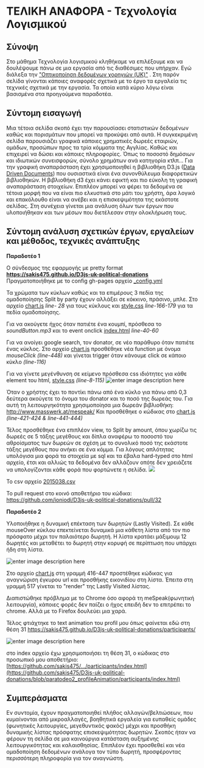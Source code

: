 # ΤΕΛΙΚΗ ΑΝΑΦΟΡΑ - Τεχνολογία Λογισμικού


## Σύνοψη

Στο μάθημα Τεχνολογία λογισμικού κληθήκαμε να επιλέξουμε και να δουλέψουμε πάνω σε μια εργασία από τις διαθέσιμες που υπήρχαν. Εγώ διάλεξα την  ["Οπτικοποίηση δεδομένων χορηγιών (UK)"](https://github.com/ioniodi/D3js-uk-political-donations) . Στη παρόν σελίδα γίνονται κάποιες αναφορές σχετικά με το έργο τα εργαλεία τις τεχνικές σχετικά με την εργασία. Τα οποία κατά κύριο λόγω είναι βασισμένα στα προηγούμενα παραδοτέα.


## Σύντομη εισαγωγή

Μια τέτοια σελίδα σκοπό έχει την παρουσίασει στατιστικών δεδομένων καθώς και πορισμάτων που μπορεί να προκύψει από αυτά. Η συγκεκριμένη σελίδα παρουσιάζει γραφικά κάποιες χρηματικές δωρεές εταιριών, ομάδων, προσώπων προς τα τρία κόμματα της Αγγλίας. Καθώς και επιχειρεί να δώσει και κάποιες πληροφορίες. Όπως το ποσοστό δημόσιων και ιδιωτικών συνεισφορών, σύνολο χρημάτων ανά κατηγορία κτλπ... Για την γραφική αναπαράσταση έχει χρησιμοποιηθεί η βιβλιοθήκη D3.js ([Data Driven Documents](https://d3js.org/)) που ουσιαστικά είναι ένα συνονθύλευμα διαφορετικών βιβλιοθηκών.  Η βιβλιοθήκη d3 έχει κάνει εφικτή και πιο εύκολη τη γραφική αναπαράσταση στοιχείων. Επιπλέον μπορεί να φέρει τα δεδομένα σε τέτοια μορφή που να είναι πιο ελκυστικά στο μάτι του χρήστη, άρα λογικό και επακόλουθο είναι να ανέβει και η επισκεψιμότητα της εκάστοτε σελίδας. Στη συνέχεια γίνεται μια ανάλυση όλων των έργων που υλοποιήθηκαν και των μέσων που διετέλεσαν στην ολοκλήρωση τους.


## Σύντομη ανάλυση σχετικών έργων, εργαλείων και μέθοδος, τεχνικές ανάπτυξης

**Παραδοτέο 1**

Ο σύνδεσμος της εφαρμογής με pretty format **https://sakis475.github.io/D3js-uk-political-donations** 
Πραγματοποιήθηκε με το config gh-pages αρχείο [_config.yml](https://github.com/sakis475/D3js-uk-political-donations/blob/paradoteo1/_config.yml)

Τα χρώματα των κύκλων καθώς και τα επιμέρους 3 πεδία της ομαδοποίησης Split by party έχουν αλλάξει σε κόκκινο, πράσινο, μπλε.
Στο αρχείο [chart.js](https://github.com/sakis475/D3js-uk-political-donations/blob/paradoteo1/chart.js) *line- 28* για τους κύκλους και [style.css](https://github.com/sakis475/D3js-uk-political-donations/blob/paradoteo1/style.css) *line-166-179* για τα πεδία ομαδοποίησης.

Για να ακούγετε ήχος όταν πατιέτε ένα κουμπί, πρόσθεσα το *soundButton.mp3* 
και το event onclick [index.html](https://github.com/sakis475/D3js-uk-political-donations/blob/paradoteo1/index.html) *line-40-60*

Για να ανοίγει google search, τον donator, σε νέο παράθυρο όταν πατιέτε ένας κύκλος. Στο αρχείο [chart.js](https://github.com/sakis475/D3js-uk-political-donations/blob/paradoteo1/chart.js) προσθέθηκε νέα function με όνομα *mouseClick* *(line-448)* και γίνεται trigger όταν κάνουμε click σε κάποιο κύκλο *(line-116)*

Για να γίνετε μεγένθυνση σε κείμενο πρόσθεσα css ιδιότητες για κάθε element του html, [style.css](https://github.com/sakis475/D3js-uk-political-donations/blob/paradoteo1/style.css) *(line-8-115)*
![enter image description here](https://github.com/sakis475/sw/blob/paradoteo1/projects/2015038/zoomtext.png?raw=true)

Όταν ο χρήστης έχει το ποντίκι πάνω από ένα κύκλο για πάνω από 0,3 δεύτερα ακούγετε το όνομα του donator και το ποσό της δωρεάς του. Για αυτή τη λειτουργηκότητα χρησιμοποίησα μια δωρεάν βιβλιοθήκη: http://www.masswerk.at/mespeak/ 
Και προσθέθηκε ο κώδικας στο [chart.js](https://github.com/sakis475/D3js-uk-political-donations/blob/paradoteo1/chart.js) *(line-421-424 & line-441-444)*

Τέλος προσθέθηκε ένα επιπλέον view, το Split by amount, όπου χωρίζω τις δωρεές σε 5 τάξης μεγέθους και δίπλα αναφέρω το ποσοστό του αθροίσματος των δωρεών σε σχέση με το συνολικό ποσό της εκάστοτε τάξης μεγέθους που ανήκει σε ένα κόμμα. Για λόγους απλότητας υπολόγισα μια φορά τα στοιχεία με sql και τα έβαλα hard-typed στο html αρχείο, έτσι και αλλιώς τα δεδομένα δεν αλλάζουν οπότε δεν χρειάζετε να υπολογίζονται κάθε φορά που φορτώνετε η σελίδα.
![](https://github.com/sakis475/sw/blob/paradoteo1/projects/2015038/splitbyamount.png?raw=true)

To csv αρχείο [2015038.csv](https://github.com/ioniodi/D3js-uk-political-donations/blob/master/participants/2015038.csv)

Το pull request στο κοινό αποθετήριο του κώδικα: 
https://github.com/ioniodi/D3js-uk-political-donations/pull/32

**Παραδοτέο 2**

Υλοποιήθηκε η δυναμική επέκταση των δωρητών (Lastly Visited). Σε κάθε mouseOver κύκλου επεκτείνεται δυναμικά μια κάθετη λίστα από τον πιο πρόσφατο μέχρι τον παλαιότερο δωρητή. Η λίστα κρατάει μάξιμουμ 12 δωρητές και μεταθέτει το δωρητή στην κορυφή σε περίπτωση που υπάρχει ήδη στη λίστα.

![enter image description here](https://github.com/sakis475/sw/blob/paradoteo2/projects/2015038/dynPic.png?raw=true)

Στο αρχείο [chart.js](https://github.com/sakis475/D3js-uk-political-donations/blob/paradoteo2/chart.js) στη γραμμή 416-447 προστέθηκε κώδικας για αναγνώριση έγκυρου url και προσθήκης εικονιδίου στη λίστα.
Έπειτα στη γραμμή 517 γίνεται το "render" της Lastly Visited λίστας.

Διαπιστώθηκε πρόβλημα με το Chrome όσο αφορά τη meSpeak(φωνητική λειτουργία), κάποιες φορές δεν παίζει ο ήχος επειδή δεν το επιτρέπει το chrome. Αλλά με το Firefox δουλεύει μια χαρά.

Τέλος φτιάχτηκε το text animation του profil μου όπως φαίνεται εδώ στη θέση 31
https://sakis475.github.io/D3js-uk-political-donations/participants/

![enter image description here](https://raw.githubusercontent.com/sakis475/sw/paradoteo2/projects/2015038/logotipo.png)

στο index αρχείο έχω χρησιμοποιήσει τη θέση 31, 
ο κώδικας στο προσωπικό μου αποθετήριο:
[https://github.com/sakis475/.../participants/index.html](https://github.com/sakis475/D3js-uk-political-donations/blob/paratodeo2_profileAnimation/participants/index.html)

## Συμπεράσματα

Εν συντομία, έχουν πραγματοποιηθεί πλήθος αλλαγών/βελτιώσεων, που κυμαίνονται από μικροαλλαγές, βοηθητικά εργαλεία για ευπαθείς ομάδες (φωνητικές λειτουργίες, μεγεθυντικός φακός) μέχρι και προσθήκη δυναμικής λίστας πρόσφατης επισκεψιμότητας δωρητών. Σκοπός ήταν να φέρουν τη σελίδα σε μια καινούργια κατάσταση αυξημένης λειτουργικότητας και καλαισθησίας. Επιπλέον έχει προσθεθεί και νέα ομαδοποίηση δεδομένων ανάλογα τον τύπο δωρητή, προσφέροντας περισσότερη πληροφορία για τον αναγνώστη.
